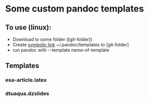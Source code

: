 # Some custom pandoc templates

## To use (linux):

- Download to some folder ([git-folder])
- Create [symbolic link](http://help.hardhathosting.com/question.php/95) ~/.pandoc/templates to [git-folder] 
- run pandoc with --template name-of-template
 

## Templates


### esa-article.latex


### dtuaqua.dzslides
